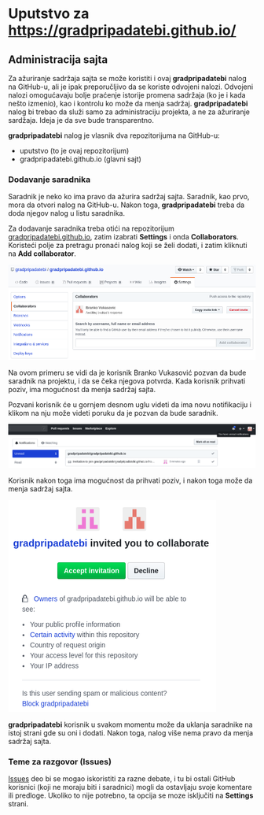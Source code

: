 # Uputstvo za https://gradpripadatebi.github.io/

## Administracija sajta

Za ažuriranje sadržaja sajta se može koristiti i ovaj **gradpripadatebi** nalog na GitHub-u, ali je ipak preporučljivo da se koriste odvojeni nalozi. Odvojeni nalozi omogućavaju bolje praćenje istorije promena sadržaja (ko je i kada nešto izmenio), kao i kontrolu ko može da menja sadržaj. **gradpripadatebi** nalog bi trebao da služi samo za administraciju projekta, a ne za ažuriranje sardžaja. Ideja je da sve bude transparentno.

**gradpripadatebi** nalog je vlasnik dva repozitorijuma na GitHub-u:
- uputstvo (to je ovaj repozitorijum)
- gradpripadatebi.github.io (glavni sajt)

### Dodavanje saradnika

Saradnik je neko ko ima pravo da ažurira sadržaj sajta. Saradnik, kao prvo, mora da otvori nalog na GitHub-u. Nakon toga, **gradpripadatebi** treba da doda njegov nalog u listu saradnika.

Za dodavanje saradnika treba otići na repozitorijum [gradpripadatebi.github.io](https://github.com/gradpripadatebi/gradpripadatebi.github.io), zatim izabrati **Settings** i onda **Collaborators**. Koristeći polje za pretragu pronaći nalog koji se želi dodati, i zatim kliknuti na **Add collaborator**.

![Saradnici slika](collaborators.png)

Na ovom primeru se vidi da je korisnik Branko Vukasović pozvan da bude saradnik na projektu, i da se čeka njegova potvrda. Kada korisnik prihvati poziv, ima mogućnost da menja sadržaj sajta.

Pozvani korisnik će u gornjem desnom uglu videti da ima novu notifikaciju i klikom na nju može videti poruku da je pozvan da bude saradnik.

![Notifikacije](notifications.png)

Korisnik nakon toga ima mogućnost da prihvati poziv, i nakon toga može da menja sadržaj sajta.

![Prihvatanje poziva](acceptinvitation.png)

**gradpripadatebi** korisnik u svakom momentu može da uklanja saradnike na istoj strani gde su oni i dodati. Nakon toga, nalog više nema pravo da menja sadržaj sajta.

### Teme za razgovor (Issues)

[Issues](https://github.com/gradpripadatebi/gradpripadatebi.github.io/issues) deo bi se mogao iskoristiti za razne debate, i tu bi ostali GitHub korisnici (koji ne moraju biti i saradnici) mogli da ostavljaju svoje komentare ili predloge. Ukoliko to nije potrebno, ta opcija se moze isključiti na **Settings** strani.
